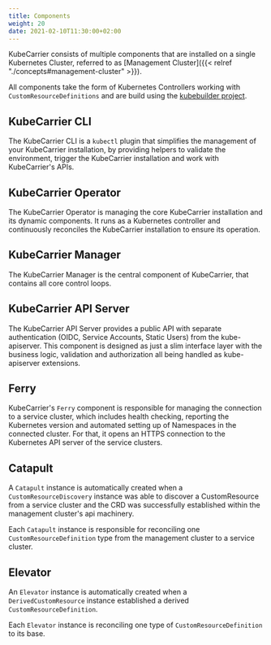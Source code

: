 ```yaml
---
title: Components
weight: 20
date: 2021-02-10T11:30:00+02:00
---
```



KubeCarrier consists of multiple components that are installed on a single Kubernetes Cluster, referred to as [Management Cluster]({{< relref "./concepts#management-cluster" >}}).

All components take the form of Kubernetes Controllers working with `CustomResourceDefinitions` and are build using the [kubebuilder project](https://github.com/kubernetes-sigs/kubebuilder).

## KubeCarrier CLI

The KubeCarrier CLI is a `kubectl` plugin that simplifies the management of your KubeCarrier installation, by providing helpers to validate the environment, trigger the KubeCarrier installation and work with KubeCarrier's APIs.

## KubeCarrier Operator

The KubeCarrier Operator is managing the core KubeCarrier installation and its dynamic components. It runs as a Kubernetes controller and continuously reconciles the KubeCarrier installation to ensure its operation.

## KubeCarrier Manager

The KubeCarrier Manager is the central component of KubeCarrier, that contains all core control loops.

## KubeCarrier API Server

The KubeCarrier API Server provides a public API with separate authentication (OIDC, Service Accounts, Static Users) from the kube-apiserver.
This component is designed as just a slim interface layer with the business logic, validation and authorization all being handled as kube-apiserver extensions.

## Ferry

KubeCarrier's `Ferry` component is responsible for managing the connection to a service cluster, which includes health checking, reporting the Kubernetes version and automated setting up of Namespaces in the connected cluster. For that, it opens an HTTPS connection to the Kubernetes API server of the service clusters.

## Catapult

A `Catapult` instance is automatically created when a `CustomResourceDiscovery` instance was able to discover a CustomResource from a service cluster and the CRD was successfully established within the management cluster's api machinery.

Each `Catapult` instance is responsible for reconciling one `CustomResourceDefinition` type from the management cluster to a service cluster.

## Elevator

An `Elevator` instance is automatically created when a `DerivedCustomResource` instance established a derived `CustomResourceDefinition`.

Each `Elevator` instance is reconciling one type of `CustomResourceDefinition` to its base.
